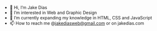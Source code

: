 - 👋 Hi, I’m Jake Dias
- 👀 I’m interested in Web and Graphic Design
- 🌱 I’m currently expanding my knowledge in HTML, CSS and JavaScript
- 📫 How to reach me @jakediasweb@gmail.com or on jakedias.com

<!---
xwing114/xwing114 is a ✨ special ✨ repository because its `README.md` (this file) appears on your GitHub profile.
You can click the Preview link to take a look at your changes.
--->

